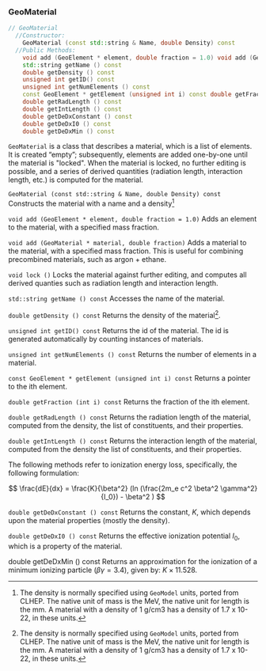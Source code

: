 ### GeoMaterial

```cpp
// GeoMaterial
  //Constructor:
    GeoMaterial (const std::string & Name, double Density) const
  //Public Methods:
    void add (GeoElement * element, double fraction = 1.0) void add (GeoMaterial * material, double fraction) void lock ()
    std::string getName () const
    double getDensity () const
    unsigned int getID() const
    unsigned int getNumElements () const
    const GeoElement * getElement (unsigned int i) const double getFraction (int i) const
    double getRadLength () const
    double getIntLength () const
    double getDeDxConstant () const
    double getDeDxI0 () const
    double getDeDxMin () const
```

`GeoMaterial` is a class that describes a material, which is a list of elements. It is created “empty”; subsequently, elements are added one-by-one until the material is "locked". When the material is locked, no further editing is possible, and a series of derived quantities (radiation length, interaction length, etc.) is computed for the material.


`GeoMaterial (const std::string & Name, double Density) const` Constructs the material with a name and a density[^gmat1]


`void add (GeoElement * element, double fraction = 1.0)`  Adds an element to the material, with a specified mass fraction.

`void add (GeoMaterial * material, double fraction)`  Adds a material to the material, with a specified mass fraction.  This is useful for combining precombined materials, such as argon + ethane.

`void lock ()` Locks the material against further editing, and computes all derived quanties such as radiation length and interaction length.

`std::string getName () const` Accesses the name of the material.

`double getDensity () const` Returns the density of the material[^gmat1].

`unsigned int getID() const`  Returns the id of the material.  The id is generated automatically by counting instances of materials.

`unsigned int getNumElements () const`  Returns the number of elements in a material.

`const GeoElement * getElement (unsigned int i) const` Returns a pointer to the ith element.

`double getFraction (int i) const` Returns the fraction of the ith element.

`double getRadLength () const`  Returns the radiation length of the material, computed from the density, the list of constituents, and their properties.

`double getIntLength () const` Returns the interaction length of the material, computed from the density the list of constituents, and their properties.

The following methods refer to ionization energy loss, specifically, the following formulation:


$$
\frac{dE}{dx} = \frac{K}{\beta^2} (ln (\frac{2m_e c^2 \beta^2 \gamma^2}{I_0}) - \beta^2 )
$$


`double getDeDxConstant () const`  Returns the constant, $K$, which depends upon the material properties (mostly the density).

`double getDeDxI0 () const`  Returns the effective ionization potential $I_0$, which is a property of the material.

double getDeDxMin () const  Returns an approximation for the ionization of a minimum ionizing particle ($\beta\gamma=3.4$), given by: $K \times 11.528$.




[^gmat1]: The density is normally specified using `GeoModel` units, ported from CLHEP[^gmat2].  The native unit of mass is the MeV, the native unit for length is the mm.  A material with a density of 1 g/cm3 has a density of 1.7 x 10-22, in these units.  

[^gmat2]: CLHEP - A Class Library for High Energy Physics,  <https://proj-clhep.web.cern.ch/proj-clhep/>
